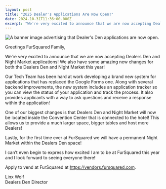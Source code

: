 ```yaml
---
layout: post
title: "2025 Dealer's Applications Are Now Open!"
date: 2024-10-31T11:36:00.000Z
excerpt: "We’re very excited to announce that we are now accepting Dealers Den and Night Market applications! We also have some amazing new changes for both the Dealers Den and Night Market this year!"
---
```


![A banner image advertising that Dealer's Den applications are now open.](https://static.fursquared.com/img/dealers-2025.webp)

Greetings FurSquared Family,

We’re very excited to announce that we are now accepting Dealers Den and Night Market applications! We also have some amazing new changes for both the Dealers Den and Night Market this year!

Our Tech Team has been hard at work developing a brand new system for applications that has replaced the Google Forms one. Along with several backend improvements, the new system includes an application tracker so you can view the status of your application and track the process. It also provides applicants with a way to ask questions and receive a response within the application!

One of our biggest changes is that Dealers Den and Night Market will now be located inside the Convention Center that is connected to the hotel! This allows us to provide a much larger space, bigger tables and host more Dealers!    

Lastly, for the first time ever at FurSquared we will have a permanent Night Market within the Dealers Den space! 

I can’t even begin to express how excited I am to be at FurSquared this year and I look forward to seeing everyone there!

Apply to vend at FurSquared at <https://vendors.fursquared.com>.

Linx Wolf    
Dealers Den Director
